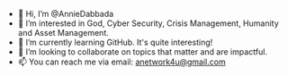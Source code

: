 - 👋 Hi, I’m @AnnieDabbada
- 👀 I’m interested in God, Cyber Security, Crisis Management, Humanity and Asset Management.
- 🌱 I’m currently learning GitHub.  It's quite interesting!
- 💞️ I’m looking to collaborate on topics that matter and are impactful.
- 📫 You can reach me via email: anetwork4u@gmail.com

<!---
AnnieDabbada/AnnieDabbada is a ✨ special ✨ repository because its `README.md` (this file) appears on your GitHub profile.
You can click the Preview link to take a look at your changes.
--->
